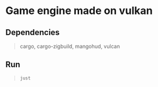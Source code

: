 # Game engine made on vulkan

## Dependencies

> cargo, cargo-zigbuild, mangohud, vulcan

## Run

>`just`
